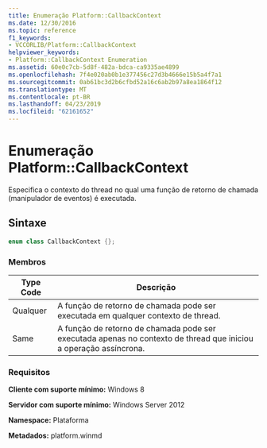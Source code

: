```yaml
---
title: Enumeração Platform::CallbackContext
ms.date: 12/30/2016
ms.topic: reference
f1_keywords:
- VCCORLIB/Platform::CallbackContext
helpviewer_keywords:
- Platform::CallbackContext Enumeration
ms.assetid: 60e0c7cb-5d8f-482a-bdca-ca9335ae4899
ms.openlocfilehash: 7f4e020ab0b1e377456c27d3b4666e15b5a4f7a1
ms.sourcegitcommit: 0ab61bc3d2b6cfbd52a16c6ab2b97a8ea1864f12
ms.translationtype: MT
ms.contentlocale: pt-BR
ms.lasthandoff: 04/23/2019
ms.locfileid: "62161652"
---
```

# <a name="platformcallbackcontext-enumeration"></a>Enumeração Platform::CallbackContext

Especifica o contexto do thread no qual uma função de retorno de chamada (manipulador de eventos) é executada.

## <a name="syntax"></a>Sintaxe

```cpp
enum class CallbackContext {};
```

### <a name="members"></a>Membros

|Type Code|Descrição|
|---------------|-----------------|
|Qualquer|A função de retorno de chamada pode ser executada em qualquer contexto de thread.|
|Same|A função de retorno de chamada pode ser executada apenas no contexto de thread que iniciou a operação assíncrona.|

### <a name="requirements"></a>Requisitos

**Cliente com suporte mínimo:** Windows 8

**Servidor com suporte mínimo:** Windows Server 2012

**Namespace:** Plataforma

**Metadados:** platform.winmd